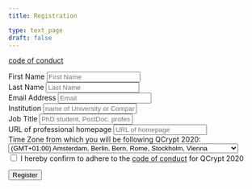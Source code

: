 ```yaml
---
title: Registration

type: text_page
draft: false
---
```


[code of conduct](/code-of-conduct-online)

<form name="registration" method="POST" data-netlify="true" action="/registration-success">
  <div hidden aria-hidden="true">
    <label>
      Don’t fill this out if you're human:
      <input name="bot-field" />
    </label>
  </div>



  <div>
    <label for="first_name">First Name</label>
    <input type="text" name="first" placeholder="First Name"  id="first_name" required />
  </div>

  <div>
    <label for="last_name">Last Name</label>
    <input type="text" name="last" placeholder="Last Name"  id="last_name" required />
  </div>

  <div>
    <label for="email">Email Address</label>
    <input type="email" name="email" placeholder="Email"  id="email" required />
  </div>

  <div>
    <label for="institution">Institution</label>
    <input type="text" name="institution" placeholder="name of University or Company"  id="institution"  />
  </div>

  <div>
    <label for="job">Job Title</label>
    <input type="text" name="job" placeholder="PhD student, PostDoc, professor, CTO, ..."  id="job"  />
  </div>

  <div>
    <label for="homepage">URL of professional homepage</label>
    <input type="url" name="homepage" placeholder="URL of homepage"  id="homepage"  />
  </div>

  <div>
    <label for="timezone">Time Zone from which you will be following QCrypt 2020: </label>
    <select name="timezone[]" id="timezone">
      <!-- list from https://www.freeformatter.com/time-zone-list-html-select.html -->
      <option timeZoneId="1" gmtAdjustment="GMT-12:00" useDaylightTime="0" value="-12">(GMT-12:00) International Date Line West</option>
    	<option timeZoneId="2" gmtAdjustment="GMT-11:00" useDaylightTime="0" value="-11">(GMT-11:00) Midway Island, Samoa</option>
    	<option timeZoneId="3" gmtAdjustment="GMT-10:00" useDaylightTime="0" value="-10">(GMT-10:00) Hawaii</option>
    	<option timeZoneId="4" gmtAdjustment="GMT-09:00" useDaylightTime="1" value="-9">(GMT-09:00) Alaska</option>
    	<option timeZoneId="5" gmtAdjustment="GMT-08:00" useDaylightTime="1" value="-8">(GMT-08:00) Pacific Time (US & Canada)</option>
    	<option timeZoneId="6" gmtAdjustment="GMT-08:00" useDaylightTime="1" value="-8">(GMT-08:00) Tijuana, Baja California</option>
    	<option timeZoneId="7" gmtAdjustment="GMT-07:00" useDaylightTime="0" value="-7">(GMT-07:00) Arizona</option>
    	<option timeZoneId="8" gmtAdjustment="GMT-07:00" useDaylightTime="1" value="-7">(GMT-07:00) Chihuahua, La Paz, Mazatlan</option>
    	<option timeZoneId="9" gmtAdjustment="GMT-07:00" useDaylightTime="1" value="-7">(GMT-07:00) Mountain Time (US & Canada)</option>
    	<option timeZoneId="10" gmtAdjustment="GMT-06:00" useDaylightTime="0" value="-6">(GMT-06:00) Central America</option>
    	<option timeZoneId="11" gmtAdjustment="GMT-06:00" useDaylightTime="1" value="-6">(GMT-06:00) Central Time (US & Canada)</option>
    	<option timeZoneId="12" gmtAdjustment="GMT-06:00" useDaylightTime="1" value="-6">(GMT-06:00) Guadalajara, Mexico City, Monterrey</option>
    	<option timeZoneId="13" gmtAdjustment="GMT-06:00" useDaylightTime="0" value="-6">(GMT-06:00) Saskatchewan</option>
    	<option timeZoneId="14" gmtAdjustment="GMT-05:00" useDaylightTime="0" value="-5">(GMT-05:00) Bogota, Lima, Quito, Rio Branco</option>
    	<option timeZoneId="15" gmtAdjustment="GMT-05:00" useDaylightTime="1" value="-5">(GMT-05:00) Eastern Time (US & Canada)</option>
    	<option timeZoneId="16" gmtAdjustment="GMT-05:00" useDaylightTime="1" value="-5">(GMT-05:00) Indiana (East)</option>
    	<option timeZoneId="17" gmtAdjustment="GMT-04:00" useDaylightTime="1" value="-4">(GMT-04:00) Atlantic Time (Canada)</option>
    	<option timeZoneId="18" gmtAdjustment="GMT-04:00" useDaylightTime="0" value="-4">(GMT-04:00) Caracas, La Paz</option>
    	<option timeZoneId="19" gmtAdjustment="GMT-04:00" useDaylightTime="0" value="-4">(GMT-04:00) Manaus</option>
    	<option timeZoneId="20" gmtAdjustment="GMT-04:00" useDaylightTime="1" value="-4">(GMT-04:00) Santiago</option>
    	<option timeZoneId="21" gmtAdjustment="GMT-03:30" useDaylightTime="1" value="-3.5">(GMT-03:30) Newfoundland</option>
    	<option timeZoneId="22" gmtAdjustment="GMT-03:00" useDaylightTime="1" value="-3">(GMT-03:00) Brasilia</option>
    	<option timeZoneId="23" gmtAdjustment="GMT-03:00" useDaylightTime="0" value="-3">(GMT-03:00) Buenos Aires, Georgetown</option>
    	<option timeZoneId="24" gmtAdjustment="GMT-03:00" useDaylightTime="1" value="-3">(GMT-03:00) Greenland</option>
    	<option timeZoneId="25" gmtAdjustment="GMT-03:00" useDaylightTime="1" value="-3">(GMT-03:00) Montevideo</option>
    	<option timeZoneId="26" gmtAdjustment="GMT-02:00" useDaylightTime="1" value="-2">(GMT-02:00) Mid-Atlantic</option>
    	<option timeZoneId="27" gmtAdjustment="GMT-01:00" useDaylightTime="0" value="-1">(GMT-01:00) Cape Verde Is.</option>
    	<option timeZoneId="28" gmtAdjustment="GMT-01:00" useDaylightTime="1" value="-1">(GMT-01:00) Azores</option>
    	<option timeZoneId="29" gmtAdjustment="GMT+00:00" useDaylightTime="0" value="0">(GMT+00:00) Casablanca, Monrovia, Reykjavik</option>
    	<option timeZoneId="30" gmtAdjustment="GMT+00:00" useDaylightTime="1" value="0">(GMT+00:00) Greenwich Mean Time : Dublin, Edinburgh, Lisbon, London</option>
    	<option timeZoneId="31" gmtAdjustment="GMT+01:00" useDaylightTime="1" value="1" selected>(GMT+01:00) Amsterdam, Berlin, Bern, Rome, Stockholm, Vienna</option>
    	<option timeZoneId="32" gmtAdjustment="GMT+01:00" useDaylightTime="1" value="1">(GMT+01:00) Belgrade, Bratislava, Budapest, Ljubljana, Prague</option>
    	<option timeZoneId="33" gmtAdjustment="GMT+01:00" useDaylightTime="1" value="1">(GMT+01:00) Brussels, Copenhagen, Madrid, Paris</option>
    	<option timeZoneId="34" gmtAdjustment="GMT+01:00" useDaylightTime="1" value="1">(GMT+01:00) Sarajevo, Skopje, Warsaw, Zagreb</option>
    	<option timeZoneId="35" gmtAdjustment="GMT+01:00" useDaylightTime="1" value="1">(GMT+01:00) West Central Africa</option>
    	<option timeZoneId="36" gmtAdjustment="GMT+02:00" useDaylightTime="1" value="2">(GMT+02:00) Amman</option>
    	<option timeZoneId="37" gmtAdjustment="GMT+02:00" useDaylightTime="1" value="2">(GMT+02:00) Athens, Bucharest, Istanbul</option>
    	<option timeZoneId="38" gmtAdjustment="GMT+02:00" useDaylightTime="1" value="2">(GMT+02:00) Beirut</option>
    	<option timeZoneId="39" gmtAdjustment="GMT+02:00" useDaylightTime="1" value="2">(GMT+02:00) Cairo</option>
    	<option timeZoneId="40" gmtAdjustment="GMT+02:00" useDaylightTime="0" value="2">(GMT+02:00) Harare, Pretoria</option>
    	<option timeZoneId="41" gmtAdjustment="GMT+02:00" useDaylightTime="1" value="2">(GMT+02:00) Helsinki, Kyiv, Riga, Sofia, Tallinn, Vilnius</option>
    	<option timeZoneId="42" gmtAdjustment="GMT+02:00" useDaylightTime="1" value="2">(GMT+02:00) Jerusalem</option>
    	<option timeZoneId="43" gmtAdjustment="GMT+02:00" useDaylightTime="1" value="2">(GMT+02:00) Minsk</option>
    	<option timeZoneId="44" gmtAdjustment="GMT+02:00" useDaylightTime="1" value="2">(GMT+02:00) Windhoek</option>
    	<option timeZoneId="45" gmtAdjustment="GMT+03:00" useDaylightTime="0" value="3">(GMT+03:00) Kuwait, Riyadh, Baghdad</option>
    	<option timeZoneId="46" gmtAdjustment="GMT+03:00" useDaylightTime="1" value="3">(GMT+03:00) Moscow, St. Petersburg, Volgograd</option>
    	<option timeZoneId="47" gmtAdjustment="GMT+03:00" useDaylightTime="0" value="3">(GMT+03:00) Nairobi</option>
    	<option timeZoneId="48" gmtAdjustment="GMT+03:00" useDaylightTime="0" value="3">(GMT+03:00) Tbilisi</option>
    	<option timeZoneId="49" gmtAdjustment="GMT+03:30" useDaylightTime="1" value="3.5">(GMT+03:30) Tehran</option>
    	<option timeZoneId="50" gmtAdjustment="GMT+04:00" useDaylightTime="0" value="4">(GMT+04:00) Abu Dhabi, Muscat</option>
    	<option timeZoneId="51" gmtAdjustment="GMT+04:00" useDaylightTime="1" value="4">(GMT+04:00) Baku</option>
    	<option timeZoneId="52" gmtAdjustment="GMT+04:00" useDaylightTime="1" value="4">(GMT+04:00) Yerevan</option>
    	<option timeZoneId="53" gmtAdjustment="GMT+04:30" useDaylightTime="0" value="4.5">(GMT+04:30) Kabul</option>
    	<option timeZoneId="54" gmtAdjustment="GMT+05:00" useDaylightTime="1" value="5">(GMT+05:00) Yekaterinburg</option>
    	<option timeZoneId="55" gmtAdjustment="GMT+05:00" useDaylightTime="0" value="5">(GMT+05:00) Islamabad, Karachi, Tashkent</option>
    	<option timeZoneId="56" gmtAdjustment="GMT+05:30" useDaylightTime="0" value="5.5">(GMT+05:30) Sri Jayawardenapura</option>
    	<option timeZoneId="57" gmtAdjustment="GMT+05:30" useDaylightTime="0" value="5.5">(GMT+05:30) Chennai, Kolkata, Mumbai, New Delhi</option>
    	<option timeZoneId="58" gmtAdjustment="GMT+05:45" useDaylightTime="0" value="5.75">(GMT+05:45) Kathmandu</option>
    	<option timeZoneId="59" gmtAdjustment="GMT+06:00" useDaylightTime="1" value="6">(GMT+06:00) Almaty, Novosibirsk</option>
    	<option timeZoneId="60" gmtAdjustment="GMT+06:00" useDaylightTime="0" value="6">(GMT+06:00) Astana, Dhaka</option>
    	<option timeZoneId="61" gmtAdjustment="GMT+06:30" useDaylightTime="0" value="6.5">(GMT+06:30) Yangon (Rangoon)</option>
    	<option timeZoneId="62" gmtAdjustment="GMT+07:00" useDaylightTime="0" value="7">(GMT+07:00) Bangkok, Hanoi, Jakarta</option>
    	<option timeZoneId="63" gmtAdjustment="GMT+07:00" useDaylightTime="1" value="7">(GMT+07:00) Krasnoyarsk</option>
    	<option timeZoneId="64" gmtAdjustment="GMT+08:00" useDaylightTime="0" value="8">(GMT+08:00) Beijing, Chongqing, Hong Kong, Urumqi</option>
    	<option timeZoneId="65" gmtAdjustment="GMT+08:00" useDaylightTime="0" value="8">(GMT+08:00) Kuala Lumpur, Singapore</option>
    	<option timeZoneId="66" gmtAdjustment="GMT+08:00" useDaylightTime="0" value="8">(GMT+08:00) Irkutsk, Ulaan Bataar</option>
    	<option timeZoneId="67" gmtAdjustment="GMT+08:00" useDaylightTime="0" value="8">(GMT+08:00) Perth</option>
    	<option timeZoneId="68" gmtAdjustment="GMT+08:00" useDaylightTime="0" value="8">(GMT+08:00) Taipei</option>
    	<option timeZoneId="69" gmtAdjustment="GMT+09:00" useDaylightTime="0" value="9">(GMT+09:00) Osaka, Sapporo, Tokyo</option>
    	<option timeZoneId="70" gmtAdjustment="GMT+09:00" useDaylightTime="0" value="9">(GMT+09:00) Seoul</option>
    	<option timeZoneId="71" gmtAdjustment="GMT+09:00" useDaylightTime="1" value="9">(GMT+09:00) Yakutsk</option>
    	<option timeZoneId="72" gmtAdjustment="GMT+09:30" useDaylightTime="0" value="9.5">(GMT+09:30) Adelaide</option>
    	<option timeZoneId="73" gmtAdjustment="GMT+09:30" useDaylightTime="0" value="9.5">(GMT+09:30) Darwin</option>
    	<option timeZoneId="74" gmtAdjustment="GMT+10:00" useDaylightTime="0" value="10">(GMT+10:00) Brisbane</option>
    	<option timeZoneId="75" gmtAdjustment="GMT+10:00" useDaylightTime="1" value="10">(GMT+10:00) Canberra, Melbourne, Sydney</option>
    	<option timeZoneId="76" gmtAdjustment="GMT+10:00" useDaylightTime="1" value="10">(GMT+10:00) Hobart</option>
    	<option timeZoneId="77" gmtAdjustment="GMT+10:00" useDaylightTime="0" value="10">(GMT+10:00) Guam, Port Moresby</option>
    	<option timeZoneId="78" gmtAdjustment="GMT+10:00" useDaylightTime="1" value="10">(GMT+10:00) Vladivostok</option>
    	<option timeZoneId="79" gmtAdjustment="GMT+11:00" useDaylightTime="1" value="11">(GMT+11:00) Magadan, Solomon Is., New Caledonia</option>
    	<option timeZoneId="80" gmtAdjustment="GMT+12:00" useDaylightTime="1" value="12">(GMT+12:00) Auckland, Wellington</option>
    	<option timeZoneId="81" gmtAdjustment="GMT+12:00" useDaylightTime="0" value="12">(GMT+12:00) Fiji, Kamchatka, Marshall Is.</option>
    	<option timeZoneId="82" gmtAdjustment="GMT+13:00" useDaylightTime="0" value="13">(GMT+13:00) Nuku'alofa</option>
    </select>
  </div>

  <div>
    <input type="checkbox" name="code-of-conduct" placeholder="code"  id="code" required />
    <label for="conduct">I hereby confirm to adhere to the <a href="/code-of-conduct-online" target="_blank">code of conduct</a> for QCrypt 2020</label>
  </div>

  <button type="submit">Register</button>

</form>
